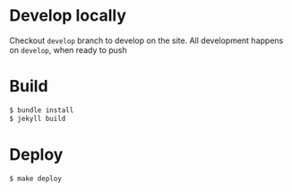 Develop locally
===============
Checkout `develop` branch to develop on the site. All development happens on
`develop`, when ready to push

Build
=====
```bash
$ bundle install
$ jekyll build
```

Deploy
======
```bash
$ make deploy
```
